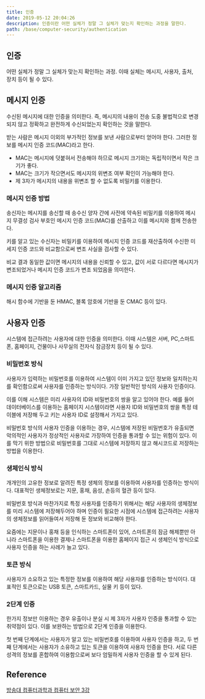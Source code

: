 ```yaml
---
title: 인증
date: 2019-05-12 20:04:26
description: 인증이란 어떤 실체가 정말 그 실체가 맞는지 확인하는 과정을 말한다.
path: /base/computer-security/authentication
---
```


## 인증

어떤 실체가 정말 그 실체가 맞는지 확인하는 과정. 이때 실체는 메시지, 사용자, 출처, 장치 등이 될 수 있다.

## 메시지 인증

수신된 메시지에 대한 인증을 의미한다. 즉, 메시지의 내용이 전송 도중 불법적으로 변경되지 않고 정확하고 완전하게 수신되었는지 확인하는 것을 말한다.

받는 사람은 메시지 이외의 부가적인 정보를 보낸 사람으로부터 얻어야 한다. 그러한 정보를 메시지 인증 코드(MAC)라고 한다.

- MAC는 메시지에 덧붙혀서 전송해야 하므로 메시지 크기와는 독립적이면서 작은 크기가 좋다.
- MAC는 크기가 작으면서도 메시지의 위변조 여부 확인이 가능해야 한다.
- 제 3자가 메시지의 내용을 위변조 할 수 없도록 비밀키를 이용한다.

### 메시지 인증 방법

송신자는 메시지를 송신할 때 송수신 양자 간에 사전에 약속된 비밀키를 이용하여 메시지 무결성 검사 부호인 메시지 인증 코드(MAC)를 산출하고 이를 메시지와 함께 전송한다.

키를 알고 있는 수신자는 비밀키를 이용하여 메시지 인증 코드를 재산출하여 수신한 미세지 인증 코드와 비교함으로써 변조 사실을 검사할 수 있다.

비교 결과 동일한 값이면 메시지의 내용을 신뢰할 수 있고, 값이 서로 다르다면 메시지가 변조되었거나 메시지 인증 코드가 변조 되었음을 의미한다.

### 메시지 인증 알고리즘

해시 함수에 기반을 둔 HMAC, 블록 암호에 기반을 둔 CMAC 등이 있다.

## 사용자 인증

시스템에 접근하려는 사용자에 대한 인증을 의미한다. 이때 시스템은 서버, PC,스마트폰, 홈페이지, 건물이나 사무실의 전자식 잠금장치 등이 될 수 있다.

### 비밀번호 방식

사용자가 입력하는 비밀번호를 이용하여 시스템이 이미 가지고 있던 정보와 일치하는지를 확인함으로써 사용자를 인증하는 방식이다. 가장 일반적인 방식의 사용자 인증이다.

이를 이해 시스템은 미리 사용자의 ID와 비밀번호의 쌍을 알고 있어야 한다. 예를 들어 데이터베이스를 이용하는 홈페이지 시스템이라면 사용자 ID와 비밀번호의 쌍을 특정 테이블에 저장해 두고 키는 사용자 ID로 설정해서 가지고 있다.

비밀번호 방식의 사용자 인증을 이용하는 경우, 시스템에 저장된 비밀번호가 유출되면 악의적인 사용자가 정상적인 사용자로 가장하여 인증을 통과할 수 있는 위험이 있다. 이를 막기 위한 방법으로 비밀번호를 그대로 시스템에 저장하지 않고 해시코드로 저장하는 방법을 이용한다.

### 생체인식 방식

개개인의 고유한 정보로 알려진 특정 생체의 정보를 이용하여 사용자를 인증하는 방식이다. 대표적인 생체정보로는 지문, 홍채, 음성, 손등의 혈관 등이 있다.

비밀번호 방식과 마찬가지로 특정 사용자를 인증하기 위해서는 해당 사용자의 생체정보를 미리 시스템에 저장해두어야 하며 인증이 필요한 시점에 시스템에 접근하려는 사용자의 생체정보를 읽어들여서 저장해 둔 정보와 비교해야 한다.

요즘에는 지문이나 홍채 등을 인식하는 스마트폰이 있어, 스마트폰의 잠금 해제뿐만 아니라 스마트폰을 이용한 결제나 스마트폰을 이용한 홈페이지 접근 시 생체인식 방식으로 사용자 인증을 하는 사례가 늘고 있다.

### 토큰 방식

사용자가 소요하고 있는 특정한 정보를 이용하여 해당 사용자를 인증하는 방식이다. 대표적인 토큰으로는 USB 토큰, 스마트카드, 실물 키 등이 있다.

### 2단계 인증

한가지 정보만 이용하는 경우 유출이나 분실 시 제 3자가 사용자 인증을 통과할 수 있는 취약점이 있다. 이를 보완하는 방법으로 2단계 인증을 이용한다.

첫 번째 단계에서는 사용자가 알고 있는 비밀번호를 이용하여 사용자 인증을 하고, 두 번째 단계에서는 사용자가 소유하고 있는 토큰을 이용하여 사용자 인증을 한다. 서로 다른 성격의 정보를 혼합하여 이용함으로써 보다 엄밀하게 사용자 인증을 할 수 있게 된다.

## Reference

[방송대 컴퓨터과학과 컴퓨터 보안 3강](http://press.knou.ac.kr/goods/textBookView.do?condCmdtCode=9788920020759&condLscValue=001&condYr=&condSmst=)
